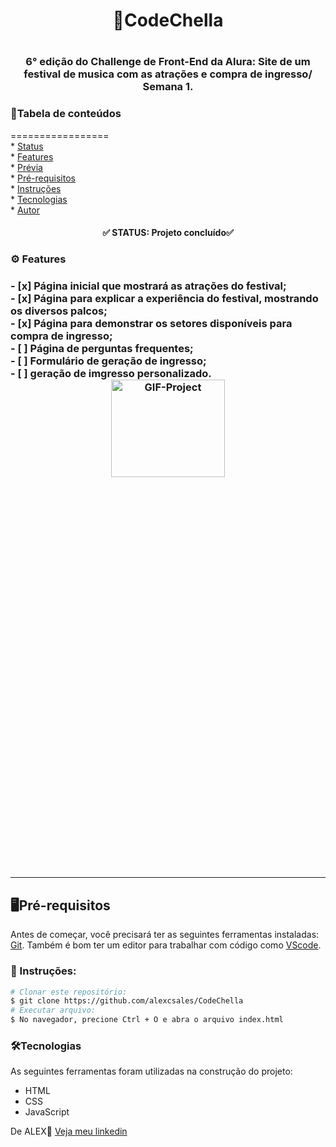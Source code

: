 <h1 align='center'>📌CodeChella<h1>
<h3 align='center'>6° edição do Challenge de Front-End da Alura: Site de um festival de musica com as atrações e compra de ingresso/ Semana 1.</h3>

<h3>📄Tabela de conteúdos</h3>
=================
<!--ts--><br>
   * <a href="#status">Status</a><br>
   * <a href="#features">Features</a><br>
   * <a href="#previa">Prévia</a><br>
   * <a href="#pre-requisitos">Pré-requisitos</a><br>
   * <a href="#instruçoes">Instruções</a><br>
   * <a href="#tecnologias">Tecnologias</a><br>
   * <a href="#autor">Autor</a><br>
<!--te-->

<h4 id="status" align='center'>✅ STATUS: Projeto concluído✅</h4>

<h3 id=features>⚙ Features<h3>
- [x] Página inicial que mostrará as atrações do festival;<br>
- [x] Página para explicar a experiência do festival, mostrando os diversos palcos;<br> 
- [x] Página para demonstrar os setores disponíveis para compra de ingresso;<br> 
- [ ] Página de perguntas frequentes;<br> 
- [ ] Formulário de geração de ingresso;<br>
- [ ] geração de imgresso personalizado.<br>
  
  <img id="previa" style="display: block; margin: 0 auto; height: 20%; width: 60%; text-align: center;" src="src/images/readme.gif" alt="GIF-Project"/>
<hr>
  
<h2 id="pre-requisitos">🖥️Pré-requisitos</h2>
  <p>Antes de começar, você precisará ter as seguintes ferramentas instaladas: <a href='https://git-scm.com/downloads'>Git<a>. Também é bom ter um editor para trabalhar com código como <a href='https://code.visualstudio.com/download'>VScode</a>.</p>
    
 <h3 id="instruçoes" >📖 Instruções:</h3>
    
 ```bash
 # Clonar este repositório:
 $ git clone https://github.com/alexcsales/CodeChella
 # Executar arquivo:
 $ No navegador, precione Ctrl + O e abra o arquivo index.html
 ```
    
 <h3>🛠Tecnologias</h3>
<p>As seguintes ferramentas foram utilizadas na construção do projeto:</p>
<ul>
    <li>HTML</li>
    <li>CSS</li>
    <li>JavaScript</li>
</ul>

<p id="autor">De ALEX🤘 <a href='https://www.linkedin.com/in/alexsales-dev/'>Veja meu linkedin</a></p>

